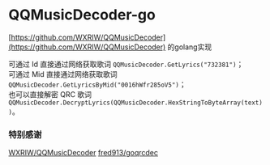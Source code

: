 # QQMusicDecoder-go

[https://github.com/WXRIW/QQMusicDecoder](https://github.com/WXRIW/QQMusicDecoder) 的golang实现

可通过 Id 直接通过网络获取歌词 `QQMusicDecoder.GetLyrics("732381")`；  
可通过 Mid 直接通过网络获取歌词 `QQMusicDecoder.GetLyricsByMid("0016hWfr285oV5")`；  
也可以直接解密 QRC 歌词 `QQMusicDecoder.DecryptLyrics(QQMusicDecoder.HexStringToByteArray(text))`。  

### 特别感谢
[WXRIW/QQMusicDecoder](https://github.com/WXRIW/QQMusicDecoder)
[fred913/goqrcdec](https://github.com/fred913/goqrcdec)